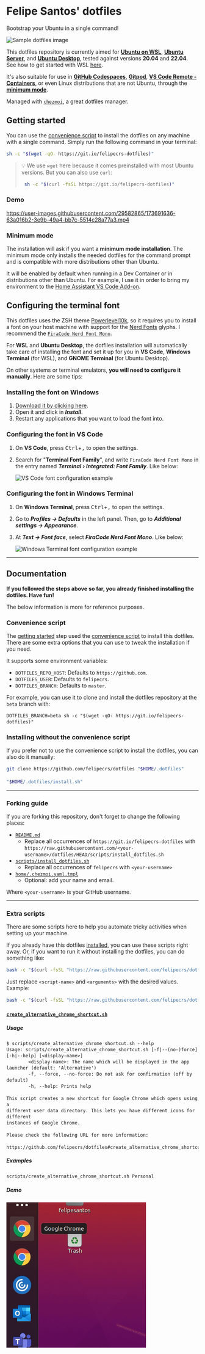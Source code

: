 # Felipe Santos' dotfiles

Bootstrap your Ubuntu in a single command!

![Sample dotfiles image](https://user-images.githubusercontent.com/29582865/173688885-acd1e312-4741-4ec1-bc9d-b1f31e289749.png)

This dotfiles repository is currently aimed for [**Ubuntu on WSL**](https://ubuntu.com/wsl), [**Ubuntu Server**](https://ubuntu.com/server), and [**Ubuntu Desktop**](https://ubuntu.com/desktop), tested against versions **20.04** and **22.04**. See how to get started with WSL [here](https://docs.microsoft.com/pt-br/windows/wsl/install-win10).

It's also suitable for use in [**GitHub Codespaces**](https://docs.github.com/codespaces/customizing-your-codespace/personalizing-codespaces-for-your-account#dotfiles), [**Gitpod**](https://www.gitpod.io/docs/config-dotfiles), [**VS Code Remote - Containers**](https://code.visualstudio.com/docs/remote/containers#_personalizing-with-dotfile-repositories), or even Linux distributions that are not Ubuntu, through the [**minimum mode**](#minimum-mode).

Managed with [`chezmoi`](https://chezmoi.io), a great dotfiles manager.

## Getting started

You can use the [convenience script](./scripts/install_dotfiles.sh) to install the dotfiles on any machine with a single command. Simply run the following command in your terminal:

```bash
sh -c "$(wget -qO- https://git.io/felipecrs-dotfiles)"
```

> 💡 We use `wget` here because it comes preinstalled with most Ubuntu versions. But you can also use `curl`:
>
> ```bash
>  sh -c "$(curl -fsSL https://git.io/felipecrs-dotfiles)"
> ```

### Demo

https://user-images.githubusercontent.com/29582865/173691636-63a016b2-3e9b-49a4-bb7c-5514c28a77a3.mp4

### Minimum mode

The installation will ask if you want a **minimum mode installation**. The minimum mode only installs the needed dotfiles for the command prompt and is compatible with more distributions other than Ubuntu.

It will be enabled by default when running in a Dev Container or in distributions other than Ubuntu. For example, I use it in order to bring my environment to the [Home Assistant VS Code Add-on](https://github.com/hassio-addons/addon-vscode).

## Configuring the terminal font

This dotfiles uses the ZSH theme [Powerlevel10k](https://github.com/romkatv/powerlevel10k), so it requires you to install a font on your host machine with support for the [Nerd Fonts](https://github.com/ryanoasis/nerd-fonts) glyphs. I recommend the [`FiraCode Nerd Font Mono`](https://github.com/ryanoasis/nerd-fonts/tree/HEAD/patched-fonts/FiraCode#readme).

For **WSL** and **Ubuntu Desktop**, the dotfiles installation will automatically take care of installing the font and set it up for you in **VS Code**, **Windows Terminal** (for WSL), and **GNOME Terminal** (for Ubuntu Desktop).

On other systems or terminal emulators, **you will need to configure it manually**. Here are some tips:

### Installing the font on **Windows**

1. [Download it by clicking here](https://raw.githubusercontent.com/ryanoasis/nerd-fonts/HEAD/patched-fonts/FiraCode/Regular/FiraCodeNerdFontMono-Regular.ttf).
2. Open it and click in **_Install_**.
3. Restart any applications that you want to load the font into.

### Configuring the font in **VS Code**

1. On **VS Code**, press <kbd>Ctrl</kbd>+<kbd>,</kbd> to open the settings.
2. Search for "**Terminal Font Family**", and write `FiraCode Nerd Font Mono` in the entry named **_Terminal › Integrated: Font Family_**. Like below:

   ![VS Code font configuration example](https://user-images.githubusercontent.com/29582865/218275934-13c6579b-e470-47cf-982d-a192c9627c8e.png)

### Configuring the font in **Windows Terminal**

1. On **Windows Terminal**, press <kbd>Ctrl</kbd>+<kbd>,</kbd> to open the settings.
2. Go to **_Profiles -> Defaults_** in the left panel. Then, go to **_Additional settings -> Appearance_**.
3. At **_Text -> Font face_**, select **_FiraCode Nerd Font Mono_**. Like below:

   ![Windows Terminal font configuration example](https://user-images.githubusercontent.com/29582865/218276062-1b8a299c-cef3-4e80-b557-66cb5ff8a78b.png)

---

## Documentation

**If you followed the steps above so far, you already finished installing the dotfiles. Have fun!**

The below information is more for reference purposes.

### Convenience script

The [getting started](#getting-started) step used the [convenience script](./scripts/install_dotfiles.sh) to install this dotfiles. There are some extra options that you can use to tweak the installation if you need.

It supports some environment variables:

- `DOTFILES_REPO_HOST`: Defaults to `https://github.com`.
- `DOTFILES_USER`: Defaults to `felipecrs`.
- `DOTFILES_BRANCH`: Defaults to `master`.

For example, you can use it to clone and install the dotfiles repository at the `beta` branch with:

```console
DOTFILES_BRANCH=beta sh -c "$(wget -qO- https://git.io/felipecrs-dotfiles)"
```

### Installing without the convenience script

If you prefer not to use the convenience script to install the dotfiles, you can also do it manually:

```bash
git clone https://github.com/felipecrs/dotfiles "$HOME/.dotfiles"

"$HOME/.dotfiles/install.sh"
```

---

### Forking guide

If you are forking this repository, don't forget to change the following places:

- [`README.md`](./README.md)
  - Replace all occurrences of `https://git.io/felipecrs-dotfiles` with `https://raw.githubusercontent.com/<your-username>/dotfiles/HEAD/scripts/install_dotfiles.sh`
- [`scripts/install_dotfiles.sh`](./scripts/install_dotfiles.sh)
  - Replace all occurrences of `felipecrs` with `<your-username>`
- [`home/.chezmoi.yaml.tmpl`](./home/.chezmoi.yaml.tmpl)
  - Optional: add your name and email.

Where `<your-username>` is your GitHub username.

---

### Extra scripts

There are some scripts here to help you automate tricky activities when setting up your machine.

If you already have this dotfiles [installed](#getting-started), you can use these scripts right away. Or, if you want to run it without installing the dotfiles, you can do something like:

```bash
bash -c "$(curl -fsSL "https://raw.githubusercontent.com/felipecrs/dotfiles/master/scripts/<script-name>")" -- <arguments>
```

Just replace `<script-name>` and `<arguments>` with the desired values. Example:

```bash
bash -c "$(curl -fsSL "https://raw.githubusercontent.com/felipecrs/dotfiles/master/scripts/create_alternative_chrome_shortcut.sh")" -- --force
```

#### [`create_alternative_chrome_shortcut.sh`](scripts/create_alternative_chrome_shortcut.sh)

##### Usage

```sh-session
$ scripts/create_alternative_chrome_shortcut.sh --help
Usage: scripts/create_alternative_chrome_shortcut.sh [-f|--(no-)force] [-h|--help] [<display-name>]
        <display-name>: The name which will be displayed in the app launcher (default: 'Alternative')
        -f, --force, --no-force: Do not ask for confirmation (off by default)
        -h, --help: Prints help

This script creates a new shortcut for Google Chrome which opens using a
different user data directory. This lets you have different icons for different
instances of Google Chrome.

Please check the following URL for more information:
  https://github.com/felipecrs/dotfiles#create_alternative_chrome_shortcutsh
```

##### Examples

```bash
scripts/create_alternative_chrome_shortcut.sh Personal
```

##### Demo

![Opening two Chrome instances using different icons](./docs/images/create_alternative_chrome_shortcut.gif)
